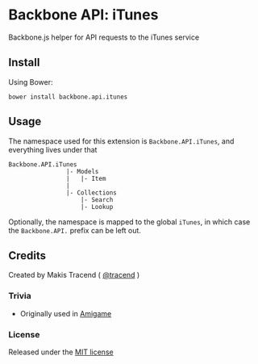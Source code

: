 # Backbone API: iTunes

Backbone.js helper for API requests to the iTunes service


## Install

Using Bower:
```
bower install backbone.api.itunes
```

## Usage

The namespace used for this extension is ```Backbone.API.iTunes```, and everything lives under that
````
Backbone.API.iTunes
				|- Models
				|	|- Item
				|
				|- Collections
					|- Search
					|- Lookup

````

Optionally, the namespace is mapped to the global ```iTunes```, in which case the ```Backbone.API.``` prefix can be left out.

## Credits

Created by Makis Tracend ( [@tracend](http://github.com/tracend) )

### Trivia

* Originally used in [Amigame](http://am.i-ga.me)

### License

Released under the [MIT license](http://makesites.org/licenses/MIT)
